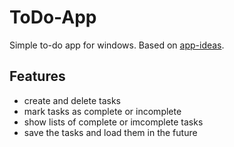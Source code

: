 # ToDo-App

Simple to-do app for windows. Based on [app-ideas](https://github.com/florinpop17/app-ideas/blob/master/Projects/To-Do-App.md).

## Features

* create and delete tasks
* mark tasks as complete or incomplete
* show lists of complete or imcomplete tasks
* save the tasks and load them in the future
